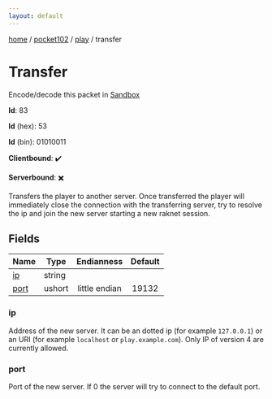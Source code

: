 ```yaml
---
layout: default
---
```


[home](/)  /  [pocket102](/protocol/pocket102)  /  [play](/protocol/pocket102/play)  /  transfer

# Transfer

Encode/decode this packet in [Sandbox](../../../sandbox/pocket102#Play.Transfer)

**Id**: 83

**Id** (hex): 53

**Id** (bin): 01010011

**Clientbound**: ✔️

**Serverbound**: ✖️

Transfers the player to another server. Once transferred the player will immediately close the connection with the transferring server, try to resolve the ip and join the new server starting a new raknet session.

## Fields

Name | Type | Endianness | Default
---|---|:---:|:---:
[ip](#ip) | string |  | 
[port](#port) | ushort | little endian | 19132

### ip

Address of the new server. It can be an dotted ip (for example `127.0.0.1`) or an URI (for example `localhost` or `play.example.com`). Only IP of version 4 are currently allowed.

### port

Port of the new server. If 0 the server will try to connect to the default port.
